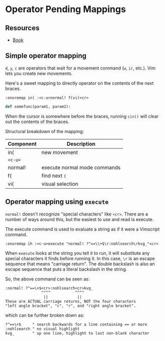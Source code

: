 # Operator Pending Mappings

Resources
---
- [Book](https://learnvimscriptthehardway.stevelosh.com/chapters/15.html)

Simple operator mapping
---

`d`, `y`, `c` are operators that wait for a movement command (`w`, `i(`, etc.). 
Vim lets you create new movements.

Here's a sweet mapping to directly operator on the contents of the next braces.

```
:onoremap in( :<c-u>normal! f(vi(<cr>
```

```python
def somefunc(param1, param2):
```

When the cursor is somewhere before the braces, running `cin()` will clear out 
the contents of the braces.

Structural breakdown of the mapping:

| Component | Description                  |
|-----------|------------------------------|
| in(       | new movement                 |
| `<c-u>`   |                              |
| normal!   | execute normal mode commands |
| f(        | find next `(`                |
| vi(       | visual selection             |


Operator mapping using `execute`
---
`normal!` doesn't recognize "special characters" like `<cr>`. There are a number 
of ways around this, but the easiest to use and read is execute.

The execute command is used to evaluate a string as if it were a Vimscript 
command.
```
:onoremap ih :<c-u>execute "normal! ?^==\\+$\r:nohlsearch\rkvg_"<cr>
```

When `execute` looks at the string you tell it to run, it will substitute any 
special characters it finds before running it. In this case, `\r` is an escape 
sequence that means "carriage return". The double backslash is also an escape 
sequence that puts a literal backslash in the string.

So, the above command can be seen as:

```
:normal! ?^==\+$<cr>:nohlsearch<cr>kvg_
                ^^^^           ^^^^
                 ||             ||
These are ACTUAL carriage returns, NOT the four characters
"left angle bracket", "c", "r", and "right angle bracket".
```

which can be further broken down as:

```
?^==\+$     " search backwards for a line containing == or more
:nohlsearch " no visual highlight
kvg_        " up one line, highlight to last non-blank character
```

